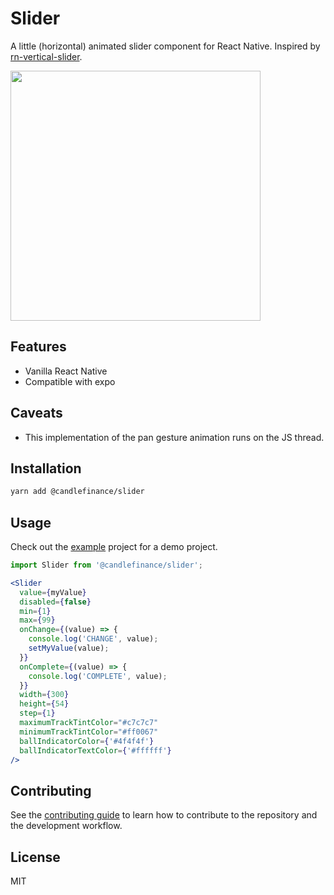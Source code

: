 # Slider

A little (horizontal) animated slider component for React Native. Inspired by [rn-vertical-slider](https://github.com/sacmii/rn-vertical-slider).

<img center width="400px" src="https://user-images.githubusercontent.com/12258850/202975094-f3547c27-7b1c-42e8-8edc-6efc71766f21.gif" />

## Features
* Vanilla React Native
* Compatible with expo

## Caveats
* This implementation of the pan gesture animation runs on the JS thread.

## Installation

```sh
yarn add @candlefinance/slider
```

## Usage

Check out the [example](./example/) project for a demo project.

```jsx
import Slider from '@candlefinance/slider';

<Slider
  value={myValue}
  disabled={false}
  min={1}
  max={99}
  onChange={(value) => {
    console.log('CHANGE', value);
    setMyValue(value);
  }}
  onComplete={(value) => {
    console.log('COMPLETE', value);
  }}
  width={300}
  height={54}
  step={1}
  maximumTrackTintColor="#c7c7c7"
  minimumTrackTintColor="#ff0067"
  ballIndicatorColor={'#4f4f4f'}
  ballIndicatorTextColor={'#ffffff'}
/>
```

## Contributing

See the [contributing guide](CONTRIBUTING.md) to learn how to contribute to the repository and the development workflow.

## License

MIT
